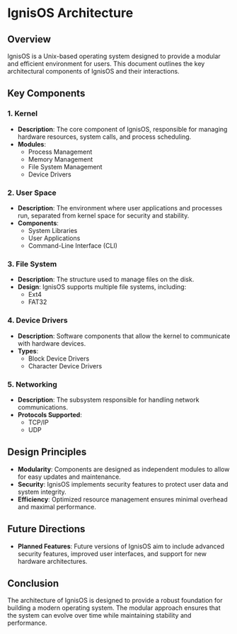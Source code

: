 # IgnisOS Architecture

## Overview
IgnisOS is a Unix-based operating system designed to provide a modular and efficient environment for users. This document outlines the key architectural components of IgnisOS and their interactions.

## Key Components

### 1. Kernel
- **Description**: The core component of IgnisOS, responsible for managing hardware resources, system calls, and process scheduling.
- **Modules**:
  - Process Management
  - Memory Management
  - File System Management
  - Device Drivers

### 2. User Space
- **Description**: The environment where user applications and processes run, separated from kernel space for security and stability.
- **Components**:
  - System Libraries
  - User Applications
  - Command-Line Interface (CLI)

### 3. File System
- **Description**: The structure used to manage files on the disk.
- **Design**: IgnisOS supports multiple file systems, including:
  - Ext4
  - FAT32

### 4. Device Drivers
- **Description**: Software components that allow the kernel to communicate with hardware devices.
- **Types**:
  - Block Device Drivers
  - Character Device Drivers

### 5. Networking
- **Description**: The subsystem responsible for handling network communications.
- **Protocols Supported**:
  - TCP/IP
  - UDP

## Design Principles
- **Modularity**: Components are designed as independent modules to allow for easy updates and maintenance.
- **Security**: IgnisOS implements security features to protect user data and system integrity.
- **Efficiency**: Optimized resource management ensures minimal overhead and maximal performance.

## Future Directions
- **Planned Features**: Future versions of IgnisOS aim to include advanced security features, improved user interfaces, and support for new hardware architectures.

## Conclusion
The architecture of IgnisOS is designed to provide a robust foundation for building a modern operating system. The modular approach ensures that the system can evolve over time while maintaining stability and performance.
